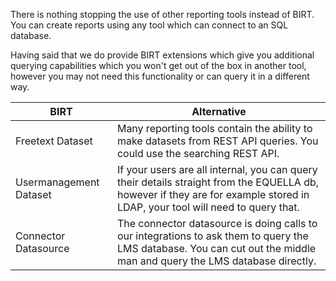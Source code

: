 There is nothing stopping the use of other reporting tools instead of BIRT. You can create reports using any tool which can connect to an SQL database.

Having said that we do provide BIRT extensions which give you additional querying capabilities which you won't get out of the box in another tool, however you may not need this functionality or can query it in a different way.

| BIRT                   | Alternative                                                                                                                                                                  |
|------------------------|------------------------------------------------------------------------------------------------------------------------------------------------------------------------------|
| Freetext Dataset       | Many reporting tools contain the ability to make datasets from REST API queries. You could use the searching REST API.                                                       |
| Usermanagement Dataset | If your users are all internal, you can query their details straight from the EQUELLA db, however if they are for example stored in LDAP, your tool will need to query that. |
| Connector Datasource   | The connector datasource is doing calls to our integrations to ask them to query the LMS database. You can cut out the middle man and query the LMS database directly.       |

